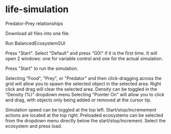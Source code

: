 # life-simulation
Predator-Prey relationships

Download all files into one file.

Run BalancedEcosystemGUI

Press "Start". Select "Default" and press "G0!" if it is the first time.
It will open 2 windows: one for variable control and one for the actual simulation.

Press "Start" to run the simulation.

Selecting "Food", "Prey", or "Predator" and then click-dragging across the grid will allow you to spawn the selected object in the selected area.
Right click and drag will clear the selected area.
Density can be toggled in the "Density (%)" dropdown menu
Selecting "Pointer On" will allow you to click and drag, with objects only being added or removed at the cursor tip.

Simulation speed can be toggled at the top left.
Start/stop/incremement actions are located at the top right.
Preloaded ecosystems can be selected from the dropdown menu directly below the start/stop/increment. Select the ecosystem and press load.
